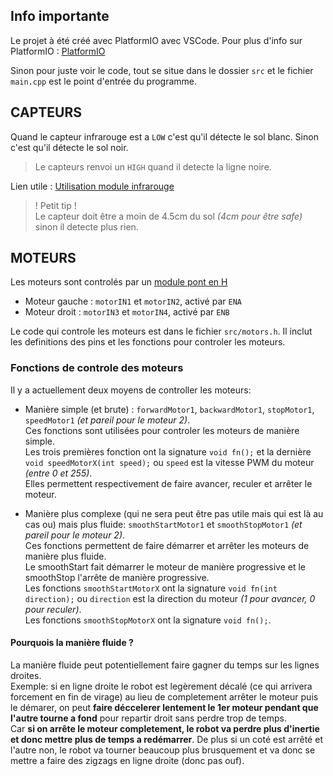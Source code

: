 
## Info importante
Le projet à été créé avec PlatformIO avec VSCode.
Pour plus d'info sur PlatformIO : [PlatformIO](https://platformio.org/)  
  
Sinon pour juste voir le code, tout se situe dans le dossier `src` et le fichier `main.cpp` est le point d'entrée du programme.

## CAPTEURS
Quand le capteur infrarouge est a `LOW` c'est qu'il détecte le sol blanc.
Sinon c'est qu'il détecte le sol noir.
> Le capteurs renvoi un `HIGH` quand il detecte la ligne noire.

Lien utile : [Utilisation module infrarouge](https://www.instructables.com/How-to-Use-TCRT5000-IR-Sensor-Module-With-Arduino-/)  

> ! Petit tip !  
> Le capteur doit être a moin de 4.5cm du sol *(4cm pour être safe)* sinon il detecte plus rien.

## MOTEURS
Les moteurs sont controlés par un [module pont en H](https://arduino.blaisepascal.fr/pont-en-h-l298n/) 
- Moteur gauche : `motorIN1` et `motorIN2`, activé par `ENA`
- Moteur droit : `motorIN3` et `motorIN4`, activé par `ENB`

Le code qui controle les moteurs est dans le fichier `src/motors.h`. Il inclut les definitions des pins et les fonctions pour controler les moteurs.

### Fonctions de controle des moteurs
Il y a actuellement deux moyens de controller les moteurs: 
- Manière simple (et brute) : `forwardMotor1`, `backwardMotor1`, `stopMotor1`, `speedMotor1` *(et pareil pour le moteur 2)*.  
  Ces fonctions sont utilisées pour controler les moteurs de manière simple.  
  Les trois premières fonction ont la signature `void fn();` et la dernière `void speedMotorX(int speed);` ou `speed` est la vitesse PWM du moteur *(entre 0 et 255)*.  
  Elles permettent respectivement de faire avancer, reculer et arrêter le moteur.  

- Manière plus complexe (qui ne sera peut être pas utile mais qui est là au cas ou) mais plus fluide: `smoothStartMotor1` et `smoothStopMotor1` *(et pareil pour le moteur 2)*.    
  Ces fonctions permettent de faire démarrer et arrêter les moteurs de manière plus fluide.    
  Le smoothStart fait démarrer le moteur de manière progressive et le smoothStop l'arrête de manière progressive.  
  Les fonctions `smoothStartMotorX` ont la signature `void fn(int direction);` ou `direction` est la direction du moteur *(1 pour avancer, 0 pour reculer)*.  
   Les fonctions `smoothStopMotorX` ont la signature `void fn();`.

#### Pourquois la manière fluide ?
La manière fluide peut potentiellement faire gagner du temps sur les lignes droites.  
Exemple: si en ligne droite le robot est legèrement décalé (ce qui arrivera forcement en fin de virage) au lieu de completement arrêter le moteur puis le démarer, on peut **faire déccelerer lentement le 1er moteur pendant que l'autre tourne a fond** pour repartir droit sans perdre trop de temps.  
Car **si on arrête le moteur completement, le robot va perdre plus d'inertie et donc mettre plus de temps a redémarrer**. De plus si un coté est arrêté et l'autre non, le robot va tourner beaucoup plus brusquement et va donc se mettre a faire des zigzags en ligne droite (donc pas ouf).